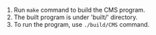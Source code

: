 1) Run `make` command to build the CMS program.
2) The built program is under 'built/' directory.
3) To run the program, use `./build/CMS` command.